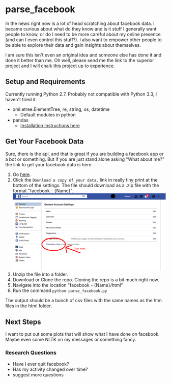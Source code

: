 # parse_facebook

In the news right now is a lot of head scratching about facebook data. I became curious about what do they know and is it stuff I generally want people to know, or do I need to be more careful about my online presence (and can I even control this stuff?).  I also want to empower other people to be able to explore their data and gain insights about themselves.

I am sure this isn't even an original idea and someone else has done it and done it better than me. Oh well, please send me the link to the superior project and I will chalk this project up to experience.

## Setup and Requirements

Currently running Python 2.7. Probably not compatible with Python 3.3, I haven't tried it.

* xml.etree.ElementTree, re, string, os, datetime
	* Default modules in python
* pandas
	* [Installation Instructions here](https://pandas.pydata.org/pandas-docs/stable/install.html)


## Get Your Facebook Data
Sure, there is the api, and that is great if you are building a facebook app or a bot or something.  But if you are just stand alone asking "What about me?" the link to get your facebook data is here.

1. Go [here](https://www.facebook.com/settings). 
2. Click the `Download a copy of your data.` link in really tiny print at the bottom of the settings. The file should download as a .zip file with the format "facebook - {Name}".
![Download_Link.png](Download_Link.png)
2. Unzip the file into a folder.
2. Download or Clone the repo.  Cloning the repo is a bit much right now.
3. Navigate into the location "facebook - {Name}/html"
4. Run the command `python parse_facebook.py`

The output should be a bunch of csv files with the same names as the htm files in the html folder.  

## Next Steps
I want to put out some plots that will show what I have done on facebook. Maybe even some NLTK on my messages or something fancy.

### Research Questions
* Have I ever quit facebook?
* Has my activity changed over time?
* suggest more questions


